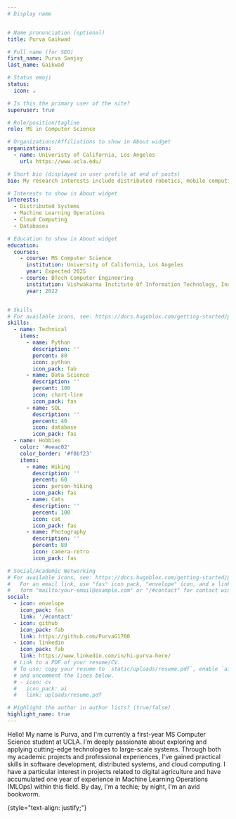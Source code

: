 ```yaml
---
# Display name


# Name pronunciation (optional)
title: Purva Gaikwad

# Full name (for SEO)
first_name: Purva Sanjay
last_name: Gaikwad

# Status emoji
status:
  icon: ☕️

# Is this the primary user of the site?
superuser: true

# Role/position/tagline
role: MS in Computer Science

# Organizations/Affiliations to show in About widget
organizations:
  - name: Univeristy of California, Los Angeles
    url: https://www.ucla.edu/

# Short bio (displayed in user profile at end of posts)
bio: My research interests include distributed robotics, mobile computing and programmable matter.

# Interests to show in About widget
interests:
  - Distributed Systems
  - Machine Learning Operations
  - Cloud Computing
  - Databases

# Education to show in About widget
education:
  courses:
    - course: MS Computer Science
      institution: University of California, Los Angeles
      year: Expected 2025
    - course: BTech Computer Engineering
      institution: Vishwakarma Institute Of Information Technology, India
      year: 2022


# Skills
# For available icons, see: https://docs.hugoblox.com/getting-started/page-builder/#icons
skills:
  - name: Technical
    items:
      - name: Python
        description: ''
        percent: 80
        icon: python
        icon_pack: fab
      - name: Data Science
        description: ''
        percent: 100
        icon: chart-line
        icon_pack: fas
      - name: SQL
        description: ''
        percent: 40
        icon: database
        icon_pack: fas
  - name: Hobbies
    color: '#eeac02'
    color_border: '#f0bf23'
    items:
      - name: Hiking
        description: ''
        percent: 60
        icon: person-hiking
        icon_pack: fas
      - name: Cats
        description: ''
        percent: 100
        icon: cat
        icon_pack: fas
      - name: Photography
        description: ''
        percent: 80
        icon: camera-retro
        icon_pack: fas

# Social/Academic Networking
# For available icons, see: https://docs.hugoblox.com/getting-started/page-builder/#icons
#   For an email link, use "fas" icon pack, "envelope" icon, and a link in the
#   form "mailto:your-email@example.com" or "/#contact" for contact widget.
social:
  - icon: envelope
    icon_pack: fas
    link: '/#contact'
  - icon: github
    icon_pack: fab
    link: https://github.com/PurvaG1700
  - icon: linkedin
    icon_pack: fab
    link: https://www.linkedin.com/in/hi-purva-here/
  # Link to a PDF of your resume/CV.
  # To use: copy your resume to `static/uploads/resume.pdf`, enable `ai` icons in `params.yaml`,
  # and uncomment the lines below.
  # - icon: cv
  #   icon_pack: ai
  #   link: uploads/resume.pdf

# Highlight the author in author lists? (true/false)
highlight_name: true
---
```


Hello! My name is Purva, and I'm currently a first-year MS Computer Science student at UCLA. I'm deeply passionate about exploring and applying cutting-edge technologies to large-scale systems. Through both my academic projects and professional experiences, I've gained practical skills in software development, distributed systems, and cloud computing. I have a particular interest in projects related to digital agriculture and have accumulated one year of experience in Machine Learning Operations (MLOps) within this field. By day, I'm a techie; by night, I'm an avid bookworm.

{style="text-align: justify;"}
